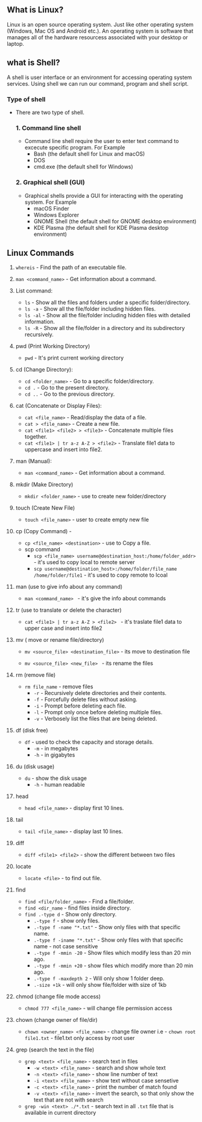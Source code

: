 ## What is Linux?
Linux is an open source operating system. Just like other operating system (Windows, Mac OS and Android  etc.). An operating system is software that manages all of the hardware resourcess associated with your desktop or laptop.

## what is Shell?
 A shell is user interface or an environment for accessing operating system services. Using shell we can run our command, program and shell script.

### Type of shell 
- There are two type of shell.
    ### 1. Command line shell
    - Command line shell require the user to enter text command to excecute specific program. For Example
      - Bash (the default shell for Linux and macOS)
      - DOS
      - cmd.exe (the default shell for Windows)
    ### 2. Graphical shell (GUI)
    - Graphical shells provide a GUI for interacting with the operating system. For Example
      - macOS Finder
      - Windows Explorer
      - GNOME Shell (the default shell for GNOME desktop environment)
      - KDE Plasma (the default shell for KDE Plasma desktop environment)

## Linux Commands

1. `whereis` - Find the path of an executable file.

2. `man <command_name>` - Get information about a command.

3. List command:
   - `ls` - Show all the files and folders under a specific folder/directory.
   - `ls -a` - Show all the file/folder including hidden files.
   - `ls -al` - Show all the file/folder including hidden files with detailed information.
   - `ls -R` - Show all the file/folder in a directory and its subdirectory recursively.

4. pwd (Print Working Directory)
   - `pwd` - It's print current working directory

5. cd (Change Directory):
   - `cd <folder_name>` - Go to a specific folder/directory.
   - `cd .` - Go to the present directory.
   - `cd ..` - Go to the previous directory.

6. cat (Concatenate or Display Files):
   - `cat <file_name>` - Read/display the data of a file.
   - `cat > <file_name>` - Create a new file.
   - `cat <file1> <file2> > <file3>` - Concatenate multiple files together.
   - `cat <file1> | tr a-z A-Z > <file2>` - Translate file1 data to uppercase and insert into file2.

7. man (Manual):
   - `man <command_name>` - Get information about a command.

8. mkdir (Make Directory) 
   - `mkdir <folder_name>` - use to create new folder/directory

9.  touch (Create New File) 
    - `touch <file_name>` - user to create empty new file

10. cp (Copy Command) -
    - `cp <file_name> <destination>` - use to Copy a file.
    - scp command
      - `scp <file_name> username@destination_host:/home/folder_addr>` - it's used to copy local to remote server
      - `scp username@destination_host>:/home/folder/file_name /home/folder/file1` - it's used to copy remote to lcoal 
   
11. man (use to give info about any command)
   
       - `man <command_name> ` - it's give the info about commands
   
12. tr  (use to translate or delete the character)

       - `cat <file1> | tr a-z A-Z > <file2> ` - it's traslate file1 data to upper case and insert into file2
    
13. mv ( move or rename file/directory)
    
    - `mv <source_file> <destination_file>` - its move to destination file
    
    - `mv <source_file> <new_file> ` - its rename the files
14. rm (remove file)
    - `rm file_name` - remove files
      -  `-r` - Recursively delete directories and their contents.
      -  `-f` - Forcefully delete files without asking.
      -  `-i` - Prompt before deleting each file.
      -  `-l` - Prompt only once before deleting multiple files.
      -  `-v` - Verbosely list the files that are being deleted.
15. df (disk free)
    - `df` - used to check the capacity and storage details.
      - `-m` - in megabytes
      - `-h` - in gigabytes
16. du (disk usage)
      - `du` - show the disk usage
        - `-h` - human readable 
17. head
    - `head <file_name>` - display first 10 lines.
18. tail
    - `tail <file_name>` - display last 10 lines.
19. diff
    - `diff <file1> <file2>` - show the different between two files
20. locate
    - `locate <file>` - to find out file.
21. find
    - `find <file/folder_name>` - Find a file/folder.
    - `find <dir_name` - find files inside directory.
    - `find .-type d` - Show only directory.
         - `.-type f` - show only files.
         - `.-type f -name "*.txt"` - Show only files with that specific name.
         - `.-type f -iname "*.txt"` - Show only files with that specific name - not case sensitive
         - `.-type f -mmin -20` - Show files which modify less than 20 min ago.
         - `.-type f -mmin +20` - show files which modify more than 20 min ago.
         - `.-type f -maxdepth 2` - Will only show 1 folder deep.
         - `.-size +1k` - will only show file/folder with size of 1kb
22. chmod (change file mode access)
    - `chmod 777 <file_name>` - will change file permission access
23. chown (change owner of file/dir)
    - `chown <owner_name> <file_name>` - change file owner
        i.e - `chown root file1.txt` - file1.txt only access by root user

24. grep (search the text in the file)
    - `grep <text> <file_name>` - search text in files
      - `-w <text> <file_name>` - search and show whole text 
      - `-n <text> <file_name>` - show line number of text
      - `-i <text> <file_name>` - show text without case sensetive
      - `-c <text> <file_name>` - print the number of match found
      - `-v <text> <file_name>` - invert the search, so that only show the text that are not with search
    - `grep -win <text> ./*.txt` - search text in all `.txt` file that is available in current directory